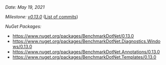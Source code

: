 _Date: May 19, 2021_

_Milestone: [v0.13.0](https://github.com/dotnet/BenchmarkDotNet/issues?q=milestone%3Av0.13.0)_
([List of commits](https://github.com/dotnet/BenchmarkDotNet/compare/v0.12.1...v0.13.0))

_NuGet Packages:_
* https://www.nuget.org/packages/BenchmarkDotNet/0.13.0
* https://www.nuget.org/packages/BenchmarkDotNet.Diagnostics.Windows/0.13.0
* https://www.nuget.org/packages/BenchmarkDotNet.Annotations/0.13.0
* https://www.nuget.org/packages/BenchmarkDotNet.Templates/0.13.0